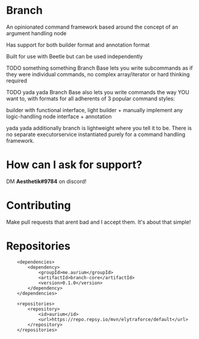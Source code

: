 # Branch

An opinionated command framework based around the concept of an argument handling node

Has support for both builder format and annotation format

Built for use with Beetle but can be used independently 

TODO something something Branch Base lets you write subcommands as if they were individual commands, no complex array/iterator or hard thinking required

TODO yada yada Branch Base also lets you write commands the way YOU want to,
with formats for all adherents of 3 popular command styles:

builder with functional interface,
light builder + manually implement any logic-handling node
interface + annotation

yada yada additionally branch is lightweight where you tell it to be. There is no separate executorservice instantiated purely for a command handling framework.

# How can I ask for support?

DM **Aesthetik#9784** on discord!

# Contributing

Make pull requests that arent bad and I accept them. It's about that simple!

# Repositories

```
    <dependencies>
        <dependency>
            <groupId>me.aurium</groupId>
            <artifactId>branch-core</artifactId>
            <version>0.1.0</version>
        </dependency>
    </dependencies>
```
```
    <repositories>
        <repository>
            <id>aurium</id>
            <url>https://repo.repsy.io/mvn/elytraforce/default</url>
        </repository>
    </repositories>
```

